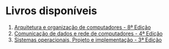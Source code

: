 # Livros disponíveis
1. [Arquitetura e organização de computadores - 8ª Edição](./Arquitetura%20e%20Organiza%C3%A7%C3%A3o%20de%20Computadores%20-%208%C2%AA%20Ed.pdf)
2. [Comunicação de dados e rede de computadores - 4ª Edição](./Comunica%C3%A7%C3%A3o%20de%20Dados%20e%20Redes%20de%20Computadores_compressed%20(1).pdf)
3. [Sistemas operacionais, Projeto e implementação - 3ª Edição](./Sistemas%20Operacionais%20-%20Projeto%20e%20Implementa%C3%A7%C3%A3o%20-%20Inclui%20CD-ROM%20-%203%C2%AA%20Ed.pdf)